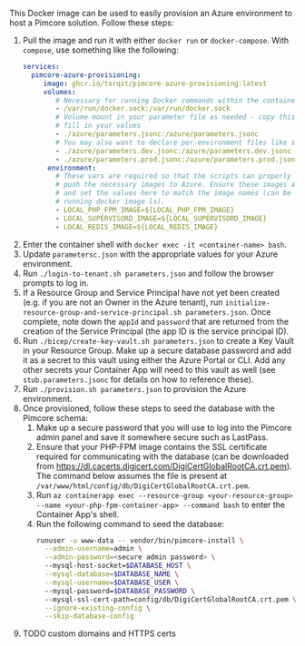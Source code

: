 This Docker image can be used to easily provision an Azure environment to host a Pimcore solution. Follow these steps:

1. Pull the image and run it with either `docker run` or `docker-compose`. With `compose`, use something like the following:
   ```yaml
   services:
     pimcore-azure-provisioning:
        image: ghcr.io/torqit/pimcore-azure-provisioning:latest
        volumes:
           # Necessary for running Docker commands within the container
           - /var/run/docker.sock:/var/run/docker.sock
           # Volume mount in your parameter file as needed - copy this from stub.parameters.jsonc and
           # fill in your values
           - ./azure/parameters.jsonc:/azure/parameters.jsonc
           # You may also want to declare per-environment files like so
           - ./azure/parameters.dev.jsonc:/azure/parameters.dev.jsonc
           - ./azure/parameters.prod.jsonc:/azure/parameters.prod.jsonc
         environment:
           # These vars are required so that the scripts can properly tag and
           # push the necessary images to Azure. Ensure these images are built
           # and set the values here to match the image names (can be found by
           # running docker image ls).
           - LOCAL_PHP_FPM_IMAGE=${LOCAL_PHP_FPM_IMAGE}
           - LOCAL_SUPERVISORD_IMAGE=${LOCAL_SUPERVISORD_IMAGE}
           - LOCAL_REDIS_IMAGE=${LOCAL_REDIS_IMAGE}
   ```
2. Enter the container shell with `docker exec -it <container-name> bash`.
3. Update `parametersc.json` with the appropriate values for your Azure environment.
4. Run `./login-to-tenant.sh parameters.json` and follow the browser prompts to log in.
5. If a Resource Group and Service Principal have not yet been created (e.g. if you are not an Owner in the Azure tenant), run `initialize-resource-group-and-service-principal.sh parameters.json`. Once complete, note down the `appId` and `password` that are returned from the creation of the Service Principal (the app ID is the service principal ID).
6. Run  `./bicep/create-key-vault.sh parameters.json` to create a Key Vault in your Resource Group. Make up a secure database password and add it as a secret to this vault using either the Azure Portal or CLI. Add any other secrets your Container App will need to this vault as well (see `stub.parameters.jsonc` for details on how to reference these).
6. Run `./provision.sh parameters.json` to provision the Azure environment. 
7. Once provisioned, follow these steps to seed the database with the Pimcore schema:
    1. Make up a secure password that you will use to log into the Pimcore admin panel and save it somewhere secure such as LastPass.
    2. Ensure that your PHP-FPM image contains the SSL certificate required for communicating with the database (can be downloaded from https://dl.cacerts.digicert.com/DigiCertGlobalRootCA.crt.pem). The command below assumes the file is present at `/var/www/html/config/db/DigiCertGlobalRootCA.crt.pem`.
    3. Run `az containerapp exec --resource-group <your-resource-group> --name <your-php-fpm-container-app> --command bash` to enter the Container App's shell.
    5. Run the following command to seed the database:
       ```bash
       runuser -u www-data -- vendor/bin/pimcore-install \
         --admin-username=admin \
         --admin-password=<secure admin password> \         
         --mysql-host-socket=$DATABASE_HOST \
         --mysql-database=$DATABASE_NAME \
         --mysql-username=$DATABASE_USER \         
         --mysql-password=$DATABASE_PASSWORD \         
         --mysql-ssl-cert-path=config/db/DigiCertGlobalRootCA.crt.pem \
         --ignore-existing-config \
         --skip-database-config
        ```
8. TODO custom domains and HTTPS certs
